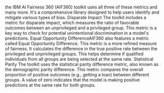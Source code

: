 the IBM AI Fairness 360 (AIF360) toolkit uses all three of these metrics and many more. It's a comprehensive library designed to help users identify and mitigate various types of bias.
​Disparate Impact
​The toolkit includes a metric for disparate impact, which measures the ratio of favorable outcomes between an unprivileged and a privileged group. This metric is a key way to check for potential unintentional discrimination in a model's predictions.
​Equal Opportunity Difference
​AIF360 also features a metric called Equal Opportunity Difference. This metric is a more refined measure of fairness. It calculates the difference in the true positive rate between the privileged and unprivileged groups. This helps determine if qualified individuals from all groups are being selected at the same rate.
​Statistical Parity
​The toolkit uses the statistical parity difference metric, also known as the demographic parity difference. This metric compares the overall proportion of positive outcomes (e.g., getting a loan) between different groups. A value of zero indicates that the model is making positive predictions at the same rate for both groups.
